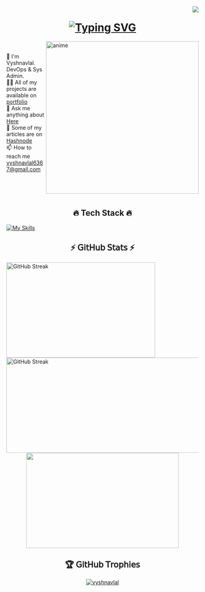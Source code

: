 <img align="right" src="https://visitor-badge.laobi.icu/badge?page_id=vyshnavlal">

<h1 align="center">
<a href="https://git.io/typing-svg"><img src="https://readme-typing-svg.demolab.com?font=Fira+Code&pause=1000&center=true&vCenter=true&random=false&width=435&lines=Kon'nichiwa;%E3%81%93%E3%82%93%E3%81%AB%E3%81%A1%E3%81%AF" alt="Typing SVG" /></a>
</h1>

<img align="right" alt="anime" width="400" src="./gifs/nichijou-anime-brasil (1).gif">

<br>
<p align="left">
   👦 I'm Vyshnavlal. DevOps & Sys Admin.
  <br>
  👨‍💻 All of my projects are available on <a href="https://vyshnavlal.xyz/projects" title="Portfolio">portfolio</a>
  <br>
  💬 Ask me anything about <a href="https://github.com/penguinpal25/penguinpal25/issues" title="Issues">Here</a>
  <br>
  📝 Some of my articles are on <a href="https://hashnode.com/@vyshnavlal" title="Hashnode">Hashnode</a>
  <br>
  📫 How to reach me <a href="mailto: vyshnavlal6367@gmail.com">vyshnavlal6367@gmail.com</a>
</p>
<br>
<br>
<br>

<h2 align="center">🔥 Tech Stack 🔥 </h2>

[![My Skills](https://skillicons.dev/icons?i=linux,aws,bash,docker,git,heroku,py,ansible,arch,atom,elasticsearch,flask,github,githubactions,gitlab,gmail,grafana,jenkins,kubernetes,linkedin,md,mint,mysql,nginx,postman,redhat,terraform,ubuntu,vim,vscode,wordpress)](https://skillicons.dev)

<h2 align="center">⚡ 𝖦𝗂𝗍𝖧𝗎𝖻 𝖲𝗍𝖺𝗍𝗌 ⚡</h2>
<p align=center>
  <div align=left>
    <a href="https://github.com/denvercoder1/github-readme-streak-stats"><img width=390 height=250 align="center" src="https://github-readme-stats.vercel.app/api?username=penguinpal25&theme=catppuccin_mocha&include_all_commits=false&count_private=false&hide_border=true&show_icons=true" alt="GitHub Streak" /></a>
    <a href="https://git.io/streak-stats"><img width=4000 height=250 align="center" src="https://streak-stats.demolab.com/?user=penguinpal25&theme=catppuccin-mocha&hide_border=true" alt="GitHub Streak" /></a>
  </div>
  <div align=center>
    <a href="https://github.com/anuraghazra/github-readme-stats"><img width=400 height=250 align="center" src="https://github-readme-stats.vercel.app/api/top-langs/?username=penguinpal25&theme=catppuccin_mocha&hide_border=true&include_all_commits=false&count_private=false&layout=compact" /></a>
  </div>
</p>

<h2 align="center">🏆 𝖦𝗂𝗍𝖧𝗎𝖻 𝖳𝗋𝗈𝗉𝗁𝗂𝖾𝗌</h2>
<p align="center"><a href="https://github.com/ryo-ma/github-profile-trophy"><img src="https://github-profile-trophy.vercel.app/?username=penguinpal25&theme=tokyonight&no-frame=false&no-bg=true&margin-w=4" alt="vyshnavlal" /></a></p>
